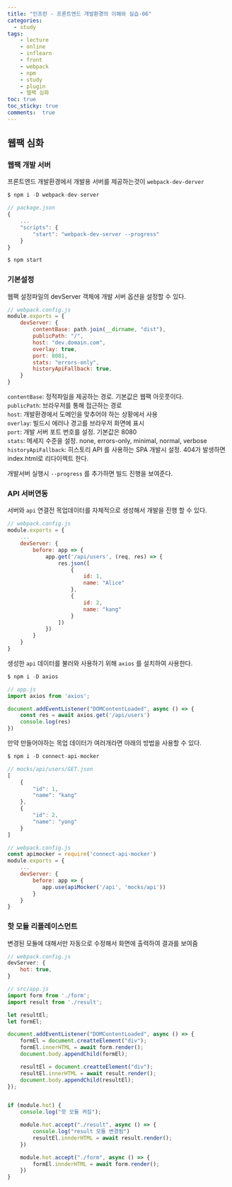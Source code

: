 ```yaml
---
title: "인프런 - 프론트엔드 개발환경의 이해와 실습-06"
categories: 
  - study
tags: 
    - lecture
    - online
    - inflearn
    - front
    - webpack
    - npm
    - study
    - plugin
    - 웹팩 심화
toc: true
toc_sticky: true
comments:  true
---
```


## 웹팩 심화


### 웹팩 개발 서버
프론트엔드 개발환경에서 개발용 서버를 제공하는것이 `webpack-dev-derver`

``` javascript
$ npm i -D webpack-dev-server

// package.json
{
    ...
    "scripts": {
        "start": "webpack-dev-server --progress"
    }
}

$ npm start
```

### 기본설정
웹팩 설정파일의 devServer 객체에 개발 서버 옵션을 설정할 수 있다.
``` javascript
// webpack.config.js
module.exports = {
    devServer: {
        contentBase: path.join(__dirname, "dist"), 
        publicPath: "/",
        host: "dev.domain.com",
        overlay: true,
        port: 8081,
        stats: "errors-only",
        historyApiFallback: true,
    }
}
```
`contentBase`: 정적파일을 제공하는 경로. 기본값은 웹팩 아웃풋이다.  
`publicPath`: 브라우저를 통해 접근하는 경로  
`host`: 개발환경에서 도메인을 맞추어야 하는 상황에서 사용  
`overlay`: 빌드시 에러나 경고를 브라우저 화면에 표시  
`port`: 개발 서버 포트 번호를 설정. 기본값은 8080  
`stats`: 메세지 수준을 설정. none, errors-only, minimal, normal, verbose  
`historyApiFallback`: 히스토리 API 를 사용하는 SPA 개발시 설정. 404가 발생하면 index.html로 리다이렉트 한다.  
  
개발서버 실행시 `--progress` 를 추가하면 빌드 진행을 보여준다.

  

### API 서버연동
서버와 `api` 연결전 목업데이터를 자체적으로 생성해서 개발을 진행 할 수 있다.  

``` javascript
// webpack.config.js
module.exports = {
    ...
    devServer: {
        before: app => {
            app.get('/api/users', (req, res) => {
                res.json([
                    {
                        id: 1,
                        name: "Alice"
                    },
                    {
                        id: 2,
                        name: "kang"
                    }
                ])
            })
        }
    }
}
```

생성한 `api` 데이터를 불러와 사용하기 위해 `axios` 를 설치하여 사용한다.

``` javascript
$ npm i -D axios

// app.js
import axios from 'axios';

document.addEventListener("DOMContentLoaded", async () => {
    const res = await axios.get('/api/users')
    console.log(res)
})

```

만약 만들어야하는 목업 데이터가 여러개라면 아래의 방법을 사용할 수 있다.

``` javascript
$ npm i -D connect-api-mocker

// mocks/api/users/GET.json
[
    {
        "id": 1,
        "name": "kang"
    },
    {
        "id": 2,
        "name": "yong"
    }
]

// webpack.config.js
const apimocker = require('connect-api-mocker')
module.exports = {
    ...
    devServer: {
        before: app => {
           app.use(apiMocker('/api', 'mocks/api'))
        }
    }
}

```

### 핫 모듈 리플레이스먼트
변경된 모듈에 대해서만 자동으로 수정해서 화면에 출력하여 결과를 보여줌

``` javascript
// webpack.config.js
devServer: {
    hot: true,
}

// src/app.js
import form from './form';
import result from './result';

let resultEl;
let formEl;

document.addEventListener("DOMContentLoaded", async () => {
    formEl = document.creatteElement("div");
    formEl.innerHTML = await form.render();
    document.body.appendChild(formEl);

    resultEl = document.creatteElement("div");
    resultEl.innerHTML = await result.render();
    document.body.appendChild(resultEl);
});


if (module.hot) {
    console.log("핫 모듈 켜짐");

    module.hot.accept("./result", async () => {
        console.log("result 모듈 변경됨")
        resultEl.innderHTML = await result.render();
    })

    module.hot.accept("./form", async () => {
        formEl.innderHTML = await form.render();
    })
}
```


